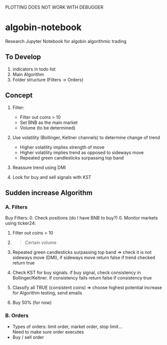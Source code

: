 PLOTTING DOES NOT WORK WITH DEBUGGER

# algobin-notebook
Research Jupyter Notebook for algobin algorithmic trading

## To Develop

1. indicators in todo list
2. Main Algorithm
3. Folder structure (Filters -> Orders)



## Concept
1. Filter:
    - Filter out coins > 10
    - Set BNB as the main market
    - Volume (to be determined)
2. Use volatility (Bollinger, Keltner channels) to determine change of trend
    - Higher volatility implies strength of move
    - Higher volatility implies trend as opposed to sideways move
    - Repeated green candlesticks surpassing top band
    
    
3. Reassure trend using DMI
4. Look for buy and sell signals with KST


## Sudden increase Algorithm

### A. Filters

Buy Filters:
0. Check positions (do I have BNB to buy?)
0. Monitor markets using ticker24:
1. Filter out coins > 10
1. > Certain volume 
1. Repeated green candlesticks surpassing top band => check it is not sideways move (DMI),
    if sideways move return false
    if trend checked return true
    
2. Check KST for buy signals. 
    if buy signal, check consistency in Bollinger/Keltner.
        if consistency fails return false
        if consistency true

3. Classify all TRUE (consistent coins) => choose highest potential increase
    for Algorithm testing, send emails
4. Buy 50% (for now)

### B. Orders

- Types of orders: limit order, market order, stop limit...  
    Need to make sure order executes
- Buy / sell order
    